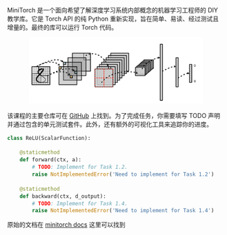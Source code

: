 MiniTorch 是一个面向希望了解深度学习系统内部概念的机器学习工程师的 DIY 教学库。它是 Torch API 的纯 Python 重新实现，旨在简单、易读、经过测试且增量的。最终的库可以运行 Torch 代码。

<div style="text-align: center;">
    <img src="../../../assets/MiniTorch/networkcnn.png" width="80%">
</div>

该课程的主要仓库可在 [GitHub](https://github.com/minitorch/minitorch) 上找到。为了完成任务，你需要填写 TODO 声明并通过包含的单元测试套件。此外，还有额外的可视化工具来追踪你的进度。

```python
class ReLU(ScalarFunction):

    @staticmethod
    def forward(ctx, a):
        # TODO: Implement for Task 1.2.
        raise NotImplementedError('Need to implement for Task 1.2')

    @staticmethod
    def backward(ctx, d_output):
        # TODO: Implement for Task 1.4.
        raise NotImplementedError('Need to implement for Task 1.4')
```

原始的文档在 [minitorch docs](https://minitorch.github.io/) 这里可以找到